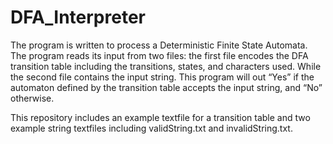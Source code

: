 # DFA_Interpreter
The program is written to process a Deterministic Finite State Automata. The program reads its input from two files: the first file encodes the DFA transition table including the transitions, states, and characters used. While the second file contains the input string. This program will out “Yes” if the automaton defined by the transition table accepts the input string, and “No” otherwise.

This repository includes an example textfile for a transition table and two example string textfiles including validString.txt and invalidString.txt.
